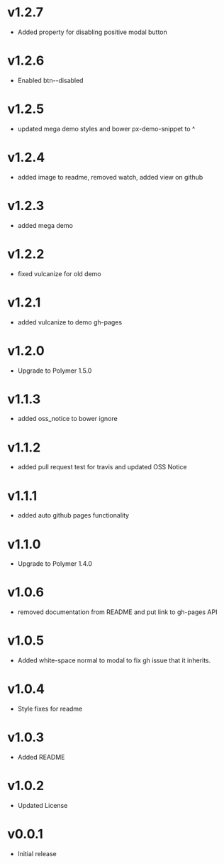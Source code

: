 v1.2.7
==================
* Added property for disabling positive modal button

v1.2.6
==================
* Enabled btn--disabled

v1.2.5
==================
* updated mega demo styles and bower px-demo-snippet to ^

v1.2.4
==================
* added image to readme, removed watch, added view on github

v1.2.3
==================
* added mega demo

v1.2.2
==================
* fixed vulcanize for old demo

v1.2.1
==================
* added vulcanize to demo gh-pages

v1.2.0
==================
* Upgrade to Polymer 1.5.0

v1.1.3
==================
* added oss_notice to bower ignore

v1.1.2
==================
* added pull request test for travis and updated OSS Notice

v1.1.1
==================
* added auto github pages functionality

v1.1.0
==================
* Upgrade to Polymer 1.4.0

v1.0.6
==================
* removed documentation from README and put link to gh-pages API

v1.0.5
==================
* Added white-space normal to modal to fix gh issue that it inherits.

v1.0.4
==================
* Style fixes for readme

v1.0.3
==================
* Added README

v1.0.2
==================
* Updated License

v0.0.1
==================
* Initial release
